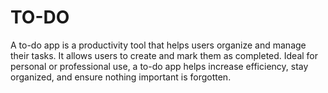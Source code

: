 # TO-DO
A to-do app is a productivity tool that helps users organize and manage their tasks. It allows users to create and mark them as completed. Ideal for personal or professional use, a to-do app helps increase efficiency, stay organized, and ensure nothing important is forgotten.
